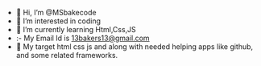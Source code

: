 - 👋 Hi, I’m @MSbakecode
- 👀 I’m interested in coding
- 🌱 I’m currently learning Html,Css,JS
- :-  My Email Id is 13bakers13@gmail.com
- 💞️ My target html css js and along with needed helping apps like github, and some related frameworks.

<!---
MSbakecode/MSbakecode is a ✨ special ✨ repository because its `README.md` (this file) appears on your GitHub profile.
You can click the Preview link to take a look at your changes.
--->
